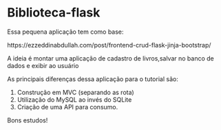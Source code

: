 # Biblioteca-flask

<p> Essa pequena aplicação tem como base: </p>https://ezzeddinabdullah.com/post/frontend-crud-flask-jinja-bootstrap/

<p>A ideia é montar uma aplicação de cadastro de livros,salvar no banco de dados e exibir ao usuário</p>

As principais diferenças dessa aplicação para o tutorial são:

1. Construção em MVC (separando as rota)
2. Utilização do MySQL ao invés do SQLite
3. Criação de uma API para consumo.


Bons estudos!